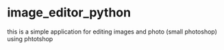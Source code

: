 # image_editor_python
this is a simple application for editing images and photo (small photoshop) using phtotshop
